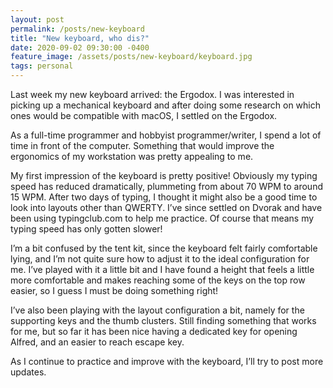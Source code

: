 ```yaml
---
layout: post
permalink: /posts/new-keyboard
title: "New keyboard, who dis?"
date: 2020-09-02 09:30:00 -0400
feature_image: /assets/posts/new-keyboard/keyboard.jpg
tags: personal
---
```


Last week my new keyboard arrived: the Ergodox. I was interested in picking up a mechanical keyboard and after doing some research on which ones would be compatible with macOS, I settled on the Ergodox.

As a full-time programmer and hobbyist programmer/writer, I spend a lot of time in front of the computer. Something that would improve the ergonomics of my workstation was pretty appealing to me.

My first impression of the keyboard is pretty positive! Obviously my typing speed has reduced dramatically, plummeting from about 70 WPM to around 15 WPM. After two days of typing, I thought it might also be a good time to look into layouts other than QWERTY. I’ve since settled on Dvorak and have been using typingclub.com to help me practice. Of course that means my typing speed has only gotten slower!

I’m a bit confused by the tent kit, since the keyboard felt fairly comfortable lying, and I’m not quite sure how to adjust it to the ideal configuration for me. I’ve played with it a little bit and I have found a height that feels a little more comfortable and makes reaching some of the keys on the top row easier, so I guess I must be doing something right!

I’ve also been playing with the layout configuration a bit, namely for the supporting keys and the thumb clusters. Still finding something that works for me, but so far it has been nice having a dedicated key for opening Alfred, and an easier to reach escape key.

As I continue to practice and improve with the keyboard, I’ll try to post more updates.
